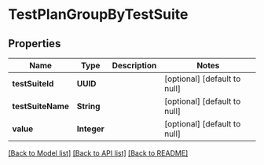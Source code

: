 # TestPlanGroupByTestSuite
## Properties

| Name | Type | Description | Notes |
|------------ | ------------- | ------------- | -------------|
| **testSuiteId** | **UUID** |  | [optional] [default to null] |
| **testSuiteName** | **String** |  | [optional] [default to null] |
| **value** | **Integer** |  | [optional] [default to null] |

[[Back to Model list]](../README.md#documentation-for-models) [[Back to API list]](../README.md#documentation-for-api-endpoints) [[Back to README]](../README.md)

